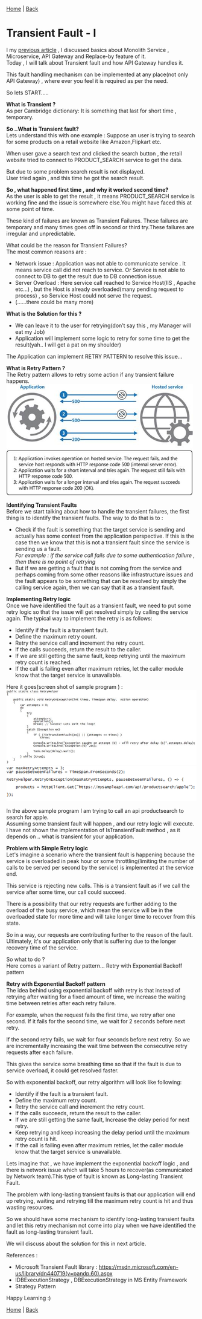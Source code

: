 [Home](https://debbiswal.github.io/Articles) \| [Back](https://debbiswal.github.io/Articles/#api-gateway)

# Transient Fault - I #  

I my [previous article](../Art-1/apigateway_replaceby_functionality.html) , I discussed basics about Monolith Service , Microservice, API Gateway and Replace-by feature of it.  
Today , I will talk about Transient fault and how API Gateway handles it. 

This fault handling mechanism can be implemented at any place(not only API Gateway) , where ever you feel it is required as per the need.  

So lets START…..  

**What is Transient ?**    
As per Cambridge dictionary: It is something that last for short time , temporary.

**So ..What is Transient fault?**  
Lets understand this with one example :
Suppose an user is trying to search for some products on a retail website like Amazon,Flipkart etc.  

When user gave a search text and clicked the search button , the retail website tried to connect to PRODUCT_SEARCH service to get the data.  

But due to some problem search result is not displayed.  
User tried again , and this time he got the search result.  

**So , what happened first time , and why it worked second time?**  
As the user is able to get the result , it means PRODUCT_SEARCH service is working fine and the issue is somewhere else.You might have faced this at some point of time.  

These kind of failures are known as Transient Failures. These failures are temporary and many times goes off in second or third try.These failures are irregular and unpredictable.  

What could be the reason for Transient Failures?  
The most common reasons are :  
* Network issue : Application was not able to communicate service . It means service call did not reach to service. Or Service is not able to connect to DB to get the result due to DB connection issue.  
* Server Overload : Here service call reached to Service Host(IIS , Apache etc…) , but the Host is already overloaded(many pending request to process) , so Service Host could not serve the request.  
* (……there could be many more)  

**What is the Solution for this ?**  
* We can leave it to the user for retrying(don’t say this , my Manager will eat my Job)  
* Application will implement some logic to retry for some time to get the result(yah.. I will get a pat on my shoulder)  

The Application can implement RETRY PATTERN to resolve this issue…  

**What is Retry Pattern ?**  
The Retry pattern allows to retry some action if any transient failure happens.  
![RetryPattern](images/TransientFault-1-a.png)  

**Identifying Transient Faults**  
Before we start talking about how to handle the transient failures, the first thing is to identify the transient faults. 
The way to do that is to :
* Check if the fault is something that the target service is sending and actually has some context from the application perspective. If this is the case then we know that this is not a transient fault since the service is sending us a fault.  
*For example : if the service call fails due to some authentication failure , then there is no point of retrying*
* But if we are getting a fault that is not coming from the service and perhaps coming from some other reasons like infrastructure issues and the fault appears to be something that can be resolved by simply the calling service again, then we can say that it as a transient fault.

**Implementing Retry logic**  
Once we have identified the fault as a transient fault, we need to put some retry logic so that the issue will get resolved simply by calling the service again. 
The typical way to implement the retry is as follows:  
* Identify if the fault is a transient fault.  
* Define the maximum retry count.  
* Retry the service call and increment the retry count.  
* If the calls succeeds, return the result to the caller.  
* If we are still getting the same fault, keep retrying until the maximum retry count is reached.  
* If the call is failing even after maximum retries, let the caller module know that the target service is unavailable.  

Here it goes(screen shot of sample program ) :  
![RetryPattern](images/TransientFault-1-b.png)  
![RetryPattern](images/TransientFault-1-c.png)  

In the above sample program I am trying to call an api productsearch to search for apple.  
Assuming some transient fault will happen , and our retry logic will execute.  
I have not shown the implementation of IsTransientFault method , as it depends on .. what is transient for your application.  

**Problem with Simple Retry logic**  
Let's imagine a scenario where the transient fault is happening because the service is overloaded in peak hour or some throttling(limiting the number of calls to be served per second by the service) is implemented at the service end.  

This service is rejecting new calls. This is a transient fault as if we call the service after some time, our call could succeed.  

There is a possibility that our retry requests are further adding to the overload of the busy service, which mean the service will be in the overloaded state for more time and will take longer time to recover from this state.  

So in a way, our requests are contributing further to the reason of the fault. Ultimately, it's our application only that is suffering due to the longer recovery time of the service.  

So what to do ?  
Here comes a variant of Retry pattern… Retry with Exponential Backoff pattern  

**Retry with Exponential Backoff pattern**  
The idea behind using exponential backoff with retry is that instead of retrying after waiting for a fixed amount of time, we increase the waiting time between retries after each retry failure.  

For example, when the request fails the first time, we retry after one second. If it fails for the second time, we wait for 2 seconds before next retry.  

If the second retry fails, we wait for four seconds before next retry. So we are incrementally increasing the wait time between the consecutive retry requests after each failure.  

This gives the service some breathing time so that if the fault is due to service overload, it could get resolved faster.  

So with exponential backoff, our retry algorithm will look like following:  
* Identify if the fault is a transient fault.  
* Define the maximum retry count.
* Retry the service call and increment the retry count.
* If the calls succeeds, return the result to the caller.
* If we are still getting the same fault, Increase the delay period for next retry.
* Keep retrying and keep increasing the delay period until the maximum retry count is hit.
* If the call is failing even after maximum retries, let the caller module know that the target service is unavailable.

Lets imagine that , we have implement the exponential backoff logic , and there is network issue which will take 5 hours to recover(as communicated by Network team).This type of fault is known as Long-lasting Transient Fault.  

The problem with long-lasting transient faults is that our application will end up retrying, waiting and retrying till the maximum retry count is hit and thus wasting resources.  

So we should have some mechanism to identify long-lasting transient faults and let this retry mechanism not come into play when we have identified the fault as long-lasting transient fault.  

We will discuss about the solution for this in next article.  


References :  
* Microsoft Transient Fault library : https://msdn.microsoft.com/en-us/library/dn440719(v=pandp.60).aspx  
* IDBExecutionStrategy , DBExecutionStrategy in MS Entity Framework  
* Strategy Pattern  

Happy Learning :)

[Home](https://debbiswal.github.io/Articles) \| [Back](https://debbiswal.github.io/Articles/#api-gateway)
